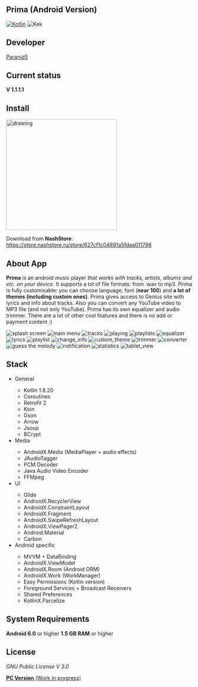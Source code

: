 **Prima (Android Version)**
------------------------
[![Kotlin](https://img.shields.io/badge/kotlin-1.8.20-blue.svg?logo=kotlin)](http://kotlinlang.org)
![Kek](https://www.codefactor.io/Content/badges/A.svg)

**Developer**
------------------------
[Paranid5](https://github.com/dinaraparanid)

**Current status**
------------------------
**V 1.1.1.1**

**Install**
-----------------------

[<img src="app/src/main/res/drawable/download_icon.webp" alt="drawing" width="300"/>](https://drive.google.com/drive/u/0/folders/1eQwkVShbVR2Ev21vWzPZFBzxTQ4r3JNw)

Download from **NashStore**: https://store.nashstore.ru/store/627cf1c04891a5fdaa011796

**About App**
-----------------------

**Prima** is an android music player *that works with tracks, artists, albums and etc. on your device*.
It supports a lot of file formats: from .wav to mp3.
Prima is fully customisable: you can choose language, font (**near 100**) and **a lot of themes (including custom ones)**. Prima gives access to Genius site with lyrics and info about tracks. Also you can convert any YouTube video to MP3 file (and not only YouTube). Prima has its own equalizer and audio trimmer. There are a lot of other cool features and there is no add or payment content :)

![splash screen](app/src/main/res/drawable/splash.webp)
![main menu](app/src/main/res/drawable/main_menu.webp)
![tracks](app/src/main/res/drawable/tracks_image.webp)
![playing](app/src/main/res/drawable/playing.webp)
![playlists](app/src/main/res/drawable/playlists.webp)
![equalizer](app/src/main/res/drawable/equalizer_image.webp)
![lyrics](app/src/main/res/drawable/lyrics_image.webp)
![playlist](app/src/main/res/drawable/playlist_preview.webp)
![change_info](app/src/main/res/drawable/change_info.webp)
![custom_theme](app/src/main/res/drawable/custom_theme.webp)
![trimmer](app/src/main/res/drawable/trimmer.webp)
![converter](app/src/main/res/drawable/converter.webp)
![guess the melody](app/src/main/res/drawable/gtm.webp)
![notification](app/src/main/res/drawable/notification.webp)
![statistics](app/src/main/res/drawable/statistics.webp)
![tablet_view](app/src/main/res/drawable/tablet_view.webp)

**Stack**
-----------------------

<ul>
    <li>General</li>
    <ul>
        <li>Kotlin 1.8.20</li>
        <li>Coroutines</li>
        <li>Retrofit 2</li>
        <li>Koin</li>
        <li>Gson</li>
        <li>Arrow</li>
        <li>Jsoup</li>
        <li>BCrypt</li>
    </ul>
    <li>Media</li>
    <ul>
        <li>AndroidX.Media (MediaPlayer + audio effects)</li>
        <li>JAudioTagger</li>
        <li>PCM Decoder</li>
        <li>Java Audio Video Encoder</li>
        <li>FFMpeg</li>
    </ul>
    <li>UI</li>
    <ul>
        <li>Glide</li>
        <li>AndroidX.RecyclerView</li>
        <li>AndroidX.ConstraintLayout</li>
        <li>AndroidX.Fragment</li>
        <li>AndroidX.SwipeRefreshLayout</li>
        <li>AndroidX.ViewPager2</li>
        <li>Android.Material</li>
        <li>Carbon</li>
    </ul>
    <li>Android specific</li>
    <ul>
        <li>MVVM + DataBinding</li>
        <li>AndroidX.ViewModel</li>
        <li>AndroidX.Room (Android ORM)</li>
        <li>AndroidX.Work (WorkManager)</li>
        <li>Easy Permissions (Kotlin version)</li>
        <li>Foreground Services + Broadcast Receivers</li>
        <li>Shared Preferences</li>
        <li>KotlinX.Parcelize</li>
    </ul>
</ul>

**System Requirements**
-----------------------
**Android 6.0** or higher
**1.5 GB RAM** or higher

**License**
-----------------------
*GNU Public License V 3.0*

[**PC Version** (Work in progress)](https://github.com/dinaraparanid/PrimaPC)

